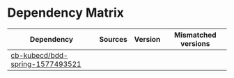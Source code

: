 # Dependency Matrix

Dependency | Sources | Version | Mismatched versions
---------- | ------- | ------- | -------------------
[cb-kubecd/bdd-spring-1577493521](https://github.com/cb-kubecd/bdd-spring-1577493521.git) |  | []() | 

